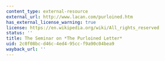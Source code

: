```yaml
---
content_type: external-resource
external_url: http://www.lacan.com/purloined.htm
has_external_license_warning: true
license: https://en.wikipedia.org/wiki/All_rights_reserved
status: ''
title: The Seminar on *The Purloined Letter*
uid: 2c0f08bc-d46c-4ed4-95cc-f9a90c04bea9
wayback_url: ''
---
```

